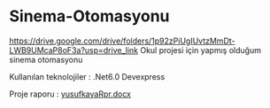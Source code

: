 # Sinema-Otomasyonu

https://drive.google.com/drive/folders/1p92zPiUgIUvtzMmDt-LWB9UMcaP8oF3a?usp=drive_link
Okul projesi için yapmış olduğum sinema otomasyonu 

Kullanılan teknolojiler : 
.Net6.0 
Devexpress

Proje raporu :
[yusufkayaRpr.docx](https://github.com/user-attachments/files/19447538/yusufkayaRpr.docx)
